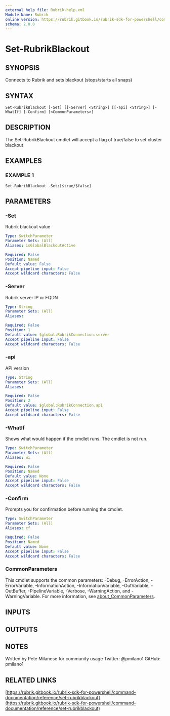 ```yaml
---
external help file: Rubrik-help.xml
Module Name: Rubrik
online version: https://rubrik.gitbook.io/rubrik-sdk-for-powershell/command-documentation/reference/set-rubrikblackout
schema: 2.0.0
---
```


# Set-RubrikBlackout

## SYNOPSIS
Connects to Rubrik and sets blackout (stops/starts all snaps)

## SYNTAX

```
Set-RubrikBlackout [-Set] [[-Server] <String>] [[-api] <String>] [-WhatIf] [-Confirm] [<CommonParameters>]
```

## DESCRIPTION
The Set-RubrikBlackout cmdlet will accept a flag of true/false to set cluster blackout

## EXAMPLES

### EXAMPLE 1
```
Set-RubrikBlackout -Set:[$true/$false]
```

## PARAMETERS

### -Set
Rubrik blackout value

```yaml
Type: SwitchParameter
Parameter Sets: (All)
Aliases: isGlobalBlackoutActive

Required: False
Position: Named
Default value: False
Accept pipeline input: False
Accept wildcard characters: False
```

### -Server
Rubrik server IP or FQDN

```yaml
Type: String
Parameter Sets: (All)
Aliases:

Required: False
Position: 1
Default value: $global:RubrikConnection.server
Accept pipeline input: False
Accept wildcard characters: False
```

### -api
API version

```yaml
Type: String
Parameter Sets: (All)
Aliases:

Required: False
Position: 2
Default value: $global:RubrikConnection.api
Accept pipeline input: False
Accept wildcard characters: False
```

### -WhatIf
Shows what would happen if the cmdlet runs.
The cmdlet is not run.

```yaml
Type: SwitchParameter
Parameter Sets: (All)
Aliases: wi

Required: False
Position: Named
Default value: None
Accept pipeline input: False
Accept wildcard characters: False
```

### -Confirm
Prompts you for confirmation before running the cmdlet.

```yaml
Type: SwitchParameter
Parameter Sets: (All)
Aliases: cf

Required: False
Position: Named
Default value: None
Accept pipeline input: False
Accept wildcard characters: False
```

### CommonParameters
This cmdlet supports the common parameters: -Debug, -ErrorAction, -ErrorVariable, -InformationAction, -InformationVariable, -OutVariable, -OutBuffer, -PipelineVariable, -Verbose, -WarningAction, and -WarningVariable. For more information, see [about_CommonParameters](http://go.microsoft.com/fwlink/?LinkID=113216).

## INPUTS

## OUTPUTS

## NOTES
Written by Pete Milanese for community usage
Twitter: @pmilano1
GitHub: pmilano1

## RELATED LINKS

[https://rubrik.gitbook.io/rubrik-sdk-for-powershell/command-documentation/reference/set-rubrikblackout](https://rubrik.gitbook.io/rubrik-sdk-for-powershell/command-documentation/reference/set-rubrikblackout)

